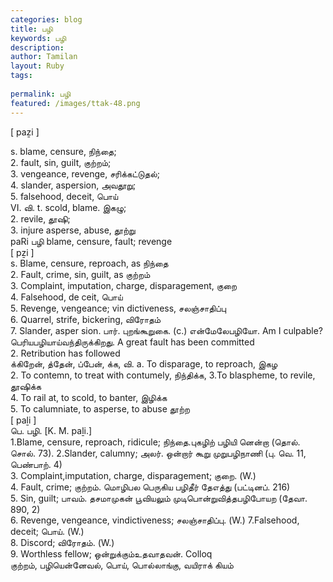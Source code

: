 ```yaml
---
categories: blog
title: பழி
keywords: பழி
description: 
author: Tamilan
layout: Ruby
tags: 
 
permalink: பழி
featured: /images/ttak-48.png
---
```

  
[ paẕi ]  
  
s. blame, censure, நிந்தை;  
2. fault, sin, guilt, குற்றம்;  
3. vengeance, revenge, சரிக்கட்டுதல்;  
4. slander, aspersion, அவதூறு;  
5. falsehood, deceit, பொய்  
VI. வி. t. scold, blame. இகழு;  
2. revile, தூஷி;  
3. injure asperse, abuse, தூற்று  
paRi பழி blame, censure, fault; revenge  
[ pẕi ]  
s. Blame, censure, reproach, as நிந்தை  
2. Fault, crime, sin, guilt, as குற்றம்  
3. Complaint, imputation, charge, disparagement, குறை  
4. Falsehood, de ceit, பொய்  
5. Revenge, vengeance; vin dictiveness, சலஞ்சாதிப்பு  
6. Quarrel, strife, bickering, விரோதம்  
7. Slander, asper sion. பார். புறங்கூறுகை. (c.) என்மேலேபழியோ. Am I culpable? பெரியபழியாய்வந்திருக்கிறது. A great fault has been committed  
2. Retribution has followed  
க்கிறேன், த்தேன், ப்பேன், க்க, வி. a. To disparage, to reproach, இகழ  
2. To contemn, to treat with contumely, நிந்திக்க, 3.To blaspheme, to revile, தூஷிக்க  
4. To rail at, to scold, to banter, இழிக்க  
5. To calumniate, to asperse, to abuse தூற்ற  
[ paḻi ]  
பெ. பழி. [K. M. paḻi.]  
1.Blame, censure, reproach, ridicule; நிந்தை.புகழிற் பழியி னென்றா (தொல். சொல். 73). 2.Slander, calumny; அலர். ஒன்றார் கூறு முறுபழிநாணி (பு. வெ. 11, பெண்பாற். 4)  
3. Complaint,imputation, charge, disparagement; குறை. (W.)  
4. Fault, crime; குற்றம். மொழிபல பெருகிய பழிதீர் தேஎத்து (பட்டினப். 216)  
5. Sin, guilt; பாவம். தசமாமுகன் பூவியலும் முடிபொன்றுவித்தபழிபோயற (தேவா. 890, 2)  
6. Revenge, vengeance, vindictiveness; சலஞ்சாதிப்பு. (W.) 7.Falsehood, deceit; பொய். (W.)  
8. Discord; விரோதம். (W.)  
9. Worthless fellow; ஒன்றுக்கும்உதவாதவன். Colloq  
குற்றம், பழியென்னேவல், பொய், பொல்லாங்கு, வயிராக் கியம்